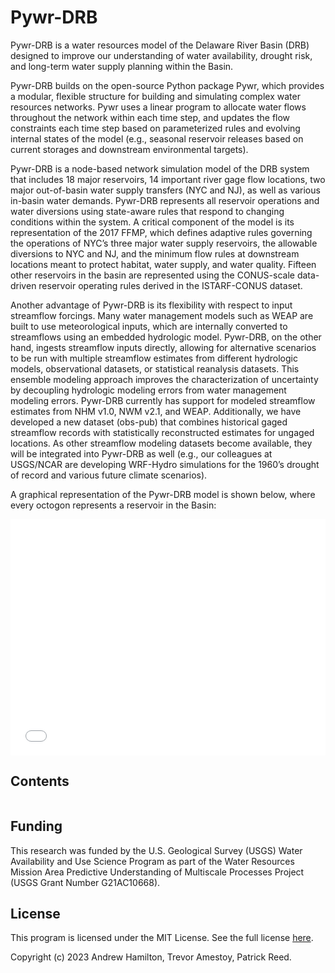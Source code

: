 # Pywr-DRB

Pywr-DRB is a water resources model of the Delaware River Basin (DRB) designed to improve our understanding of water availability, drought risk, and long-term water supply planning within the Basin.

Pywr-DRB builds on the open-source Python package Pywr, which provides a modular, flexible structure for building and simulating complex water resources networks. Pywr uses a linear program to allocate water flows throughout the network within each time step, and updates the flow constraints each time step based on parameterized rules and evolving internal states of the model (e.g., seasonal reservoir releases based on current storages and downstream environmental targets).

Pywr-DRB is a node-based network simulation model of the DRB system that includes 18 major reservoirs, 14 important river gage flow locations, two major out-of-basin water supply transfers (NYC and NJ), as well as various in-basin water demands. Pywr-DRB represents all reservoir operations and water diversions using state-aware rules that respond to changing conditions within the system. A critical component of the model is its representation of the 2017 FFMP, which defines adaptive rules governing the operations of NYC’s three major water supply reservoirs, the allowable diversions to NYC and NJ, and the minimum flow rules at downstream locations meant to protect habitat, water supply, and water quality. Fifteen other reservoirs in the basin are represented using the CONUS-scale data-driven reservoir operating rules derived in the ISTARF-CONUS dataset.

Another advantage of Pywr-DRB is its flexibility with respect to input streamflow forcings. Many water management models such as WEAP are built to use meteorological inputs, which are internally converted to streamflows using an embedded hydrologic model. Pywr-DRB, on the other hand, ingests streamflow inputs directly, allowing for alternative scenarios to be run with multiple streamflow estimates from different hydrologic models, observational datasets, or statistical reanalysis datasets. This ensemble modeling approach improves the characterization of uncertainty by decoupling hydrologic modeling errors from water management modeling errors. Pywr-DRB currently has support for modeled streamflow estimates from NHM v1.0, NWM v2.1, and WEAP. Additionally, we have developed a new dataset (obs-pub) that combines historical gaged streamflow records with statistically reconstructed estimates for ungaged locations. As other streamflow modeling datasets become available, they will be integrated into Pywr-DRB as well (e.g., our colleagues at USGS/NCAR are developing WRF-Hydro simulations for the 1960’s drought of record and various future climate scenarios).

A graphical representation of the Pywr-DRB model is shown below, where every octogon represents a reservoir in the Basin:

<div style="padding-bottom:75%; position:relative; display:block; width: 100%">
  <iframe src="drb_model_map.html"
  height = "100%" width = "100%"
  title = "Graphical Representation of Pywr-DRB Model"
  frameborder="0" allowfullscreen="" style="position:absolute; top:0; left: 0">
  </iframe>
</div>

## Contents
```{tableofcontents}
```

## Funding
This research was funded by the U.S. Geological Survey (USGS) Water Availability and Use Science Program as part of 
the Water Resources Mission Area Predictive Understanding of Multiscale Processes Project 
(USGS Grant Number G21AC10668).

## License
This program is licensed under the MIT License. See the full license [here](https://github.com/Pywr-DRB/Pywr-DRB/blob/master/LICENSE).

Copyright (c) 2023 Andrew Hamilton, Trevor Amestoy, Patrick Reed.
